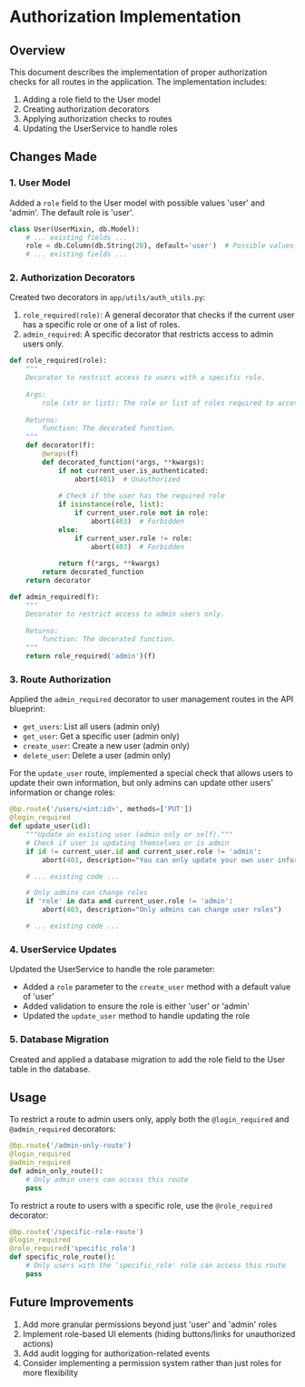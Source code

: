 # Authorization Implementation

## Overview
This document describes the implementation of proper authorization checks for all routes in the application. The implementation includes:

1. Adding a role field to the User model
2. Creating authorization decorators
3. Applying authorization checks to routes
4. Updating the UserService to handle roles

## Changes Made

### 1. User Model
Added a `role` field to the User model with possible values 'user' and 'admin'. The default role is 'user'.

```python
class User(UserMixin, db.Model):
    # ... existing fields ...
    role = db.Column(db.String(20), default='user')  # Possible values: 'user', 'admin'
    # ... existing fields ...
```

### 2. Authorization Decorators
Created two decorators in `app/utils/auth_utils.py`:

1. `role_required(role)`: A general decorator that checks if the current user has a specific role or one of a list of roles.
2. `admin_required`: A specific decorator that restricts access to admin users only.

```python
def role_required(role):
    """
    Decorator to restrict access to users with a specific role.
    
    Args:
        role (str or list): The role or list of roles required to access the route.
        
    Returns:
        function: The decorated function.
    """
    def decorator(f):
        @wraps(f)
        def decorated_function(*args, **kwargs):
            if not current_user.is_authenticated:
                abort(401)  # Unauthorized
            
            # Check if the user has the required role
            if isinstance(role, list):
                if current_user.role not in role:
                    abort(403)  # Forbidden
            else:
                if current_user.role != role:
                    abort(403)  # Forbidden
            
            return f(*args, **kwargs)
        return decorated_function
    return decorator

def admin_required(f):
    """
    Decorator to restrict access to admin users only.
    
    Returns:
        function: The decorated function.
    """
    return role_required('admin')(f)
```

### 3. Route Authorization
Applied the `admin_required` decorator to user management routes in the API blueprint:

- `get_users`: List all users (admin only)
- `get_user`: Get a specific user (admin only)
- `create_user`: Create a new user (admin only)
- `delete_user`: Delete a user (admin only)

For the `update_user` route, implemented a special check that allows users to update their own information, but only admins can update other users' information or change roles:

```python
@bp.route('/users/<int:id>', methods=['PUT'])
@login_required
def update_user(id):
    """Update an existing user (admin only or self)."""
    # Check if user is updating themselves or is admin
    if id != current_user.id and current_user.role != 'admin':
        abort(403, description="You can only update your own user information unless you're an admin")

    # ... existing code ...

    # Only admins can change roles
    if 'role' in data and current_user.role != 'admin':
        abort(403, description="Only admins can change user roles")

    # ... existing code ...
```

### 4. UserService Updates
Updated the UserService to handle the role parameter:

- Added a `role` parameter to the `create_user` method with a default value of 'user'
- Added validation to ensure the role is either 'user' or 'admin'
- Updated the `update_user` method to handle updating the role

### 5. Database Migration
Created and applied a database migration to add the role field to the User table in the database.

## Usage
To restrict a route to admin users only, apply both the `@login_required` and `@admin_required` decorators:

```python
@bp.route('/admin-only-route')
@login_required
@admin_required
def admin_only_route():
    # Only admin users can access this route
    pass
```

To restrict a route to users with a specific role, use the `@role_required` decorator:

```python
@bp.route('/specific-role-route')
@login_required
@role_required('specific_role')
def specific_role_route():
    # Only users with the 'specific_role' role can access this route
    pass
```

## Future Improvements
1. Add more granular permissions beyond just 'user' and 'admin' roles
2. Implement role-based UI elements (hiding buttons/links for unauthorized actions)
3. Add audit logging for authorization-related events
4. Consider implementing a permission system rather than just roles for more flexibility